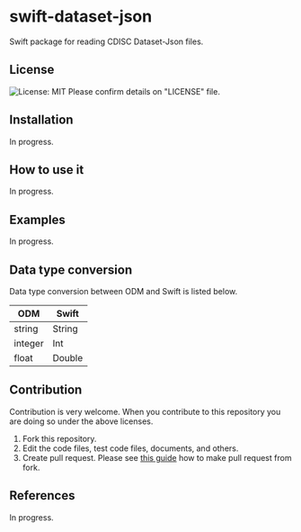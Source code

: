 # swift-dataset-json
Swift package for reading CDISC Dataset-Json files.

## License
![License: MIT](https://img.shields.io/badge/License-MIT-blue.svg) 
Please confirm details on "LICENSE" file.


## Installation
In progress.

## How to use it
In progress.

## Examples
In progress.


## Data type conversion
Data type conversion between ODM and Swift is listed below.

| ODM | Swift |
|--------|--------|
| string | String |
| integer | Int |
| float | Double |

## Contribution

Contribution is very welcome. When you contribute to this repository you are doing so under the above licenses.

1. Fork this repository.
2. Edit the code files, test code files, documents, and others.
3. Create pull request. Please see [this guide](https://docs.github.com/en/pull-requests/collaborating-with-pull-requests/proposing-changes-to-your-work-with-pull-requests/creating-a-pull-request-from-a-fork) how to make pull request from fork.
  
## References
In progress.

